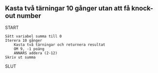 ## Kasta två tärningar 10 gånger utan att få knock-out number

START

    Sätt variabel summa till 0
    Iterera 10 gånger
        Kasta två tärningar och returnera resultat
        OM 9, -1 poäng
        ANNARS addera (2-12)
    Skriv ut summa
    
SLUT